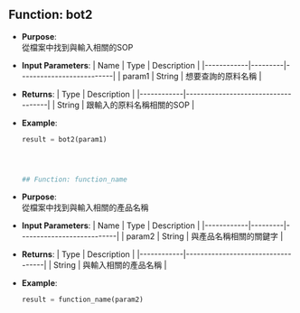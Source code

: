 ## Function: bot2

- **Purpose**:  
  從檔案中找到與輸入相關的SOP

- **Input Parameters**:
  | Name       | Type    | Description              |
  |------------|---------|--------------------------|
  | param1     | String  | 想要查詢的原料名稱        |

- **Returns**:
  | Type       | Description                        |
  |------------|------------------------------------|
  | String     | 跟輸入的原料名稱相關的SOP            |

- **Example**:
  ```python
  result = bot2(param1)




  ## Function: function_name

- **Purpose**:  
  從檔案中找到與輸入相關的產品名稱

- **Input Parameters**:
  | Name       | Type    | Description               |
  |------------|---------|---------------------------|
  | param2     | String  | 與產品名稱相關的關鍵字      |

- **Returns**:
  | Type       | Description                       |
  |------------|-----------------------------------|
  | String     | 與輸入相關的產品名稱                |

- **Example**:
  ```python
  result = function_name(param2)
